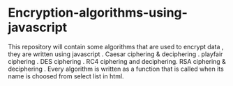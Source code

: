 # Encryption-algorithms-using-javascript
This repository will contain some algorithms that are used to encrypt data , they are written using javascript .
Caesar ciphering & deciphering .
playfair ciphering .
DES ciphering .
RC4 ciphering and deciphering.
RSA ciphering & deciphering .
Every algorithm is written as a function that is called when its name is choosed from select list in html.

